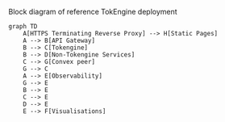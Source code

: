  Block diagram of reference TokEngine deployment

```mermaid
graph TD
    A[HTTPS Terminating Reverse Proxy] --> H[Static Pages]
    A --> B[API Gateway]
    B --> C[Tokengine]
    B --> D[Non-Tokengine Services]
    C --> G[Convex peer]
    G --> C
    A --> E[Observability]
    G --> E
    B --> E
    C --> E
    D --> E
    E --> F[Visualisations]
```



